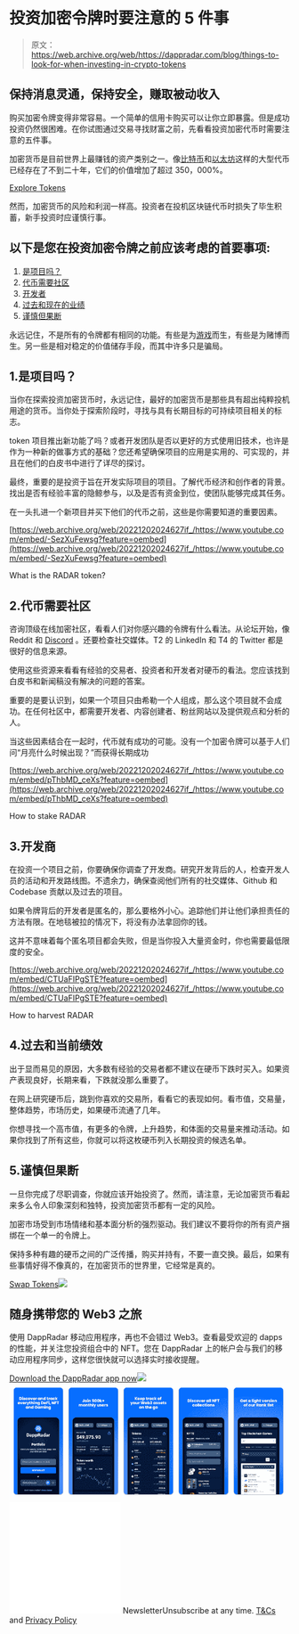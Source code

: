 # 投资加密令牌时要注意的 5 件事

> 原文：<https://web.archive.org/web/https://dappradar.com/blog/things-to-look-for-when-investing-in-crypto-tokens>

## 保持消息灵通，保持安全，赚取被动收入

购买加密令牌变得非常容易。一个简单的信用卡购买可以让你立即暴露。但是成功投资仍然很困难。在你试图通过交易寻找财富之前，先看看投资加密代币时需要注意的五件事。

加密货币是目前世界上最赚钱的资产类别之一。像[比特币](https://web.archive.org/web/20221202024627/https://www.coingecko.com/en/coins/bitcoin)和[以太坊](https://web.archive.org/web/20221202024627/https://dappradar.com/hub/token/eth/ETH)这样的大型代币已经存在了不到二十年，它们的价值增加了超过 350，000%。

[Explore Tokens](https://web.archive.org/web/20221202024627/https://dappradar.com/hub/tokens/ethereum/all/1)

然而，加密货币的风险和利润一样高。投资者在投机区块链代币时损失了毕生积蓄，新手投资时应谨慎行事。

## 以下是您在投资加密令牌之前应该考虑的首要事项:

1.  [是项目吗？](https://web.archive.org/web/20221202024627/https://dappradar.com/blog/things-to-look-for-when-investing-in-crypto-tokens/#actual-token)
2.  [代币需要社区](https://web.archive.org/web/20221202024627/https://dappradar.com/blog/things-to-look-for-when-investing-in-crypto-tokens/#token-community)
3.  [开发者](https://web.archive.org/web/20221202024627/https://dappradar.com/blog/things-to-look-for-when-investing-in-crypto-tokens/#developers)
4.  [过去和现在的业绩](https://web.archive.org/web/20221202024627/https://dappradar.com/blog/things-to-look-for-when-investing-in-crypto-tokens/#past-and-current)
5.  [谨慎但果断](https://web.archive.org/web/20221202024627/https://dappradar.com/blog/things-to-look-for-when-investing-in-crypto-tokens/#consider-caution)

永远记住，不是所有的令牌都有相同的功能。有些是为[游戏](https://web.archive.org/web/20221202024627/https://dappradar.com/rankings/category/games)而生，有些是为赌博而生。另一些是相对稳定的价值储存手段，而其中许多只是骗局。

## 1.是项目吗？

当你在探索投资加密货币时，永远记住，最好的加密货币是那些具有超出纯粹投机用途的货币。当你处于探索阶段时，寻找与具有长期目标的可持续项目相关的标志。

token 项目推出新功能了吗？或者开发团队是否以更好的方式使用旧技术，也许是作为一种新的做事方式的基础？您还希望确保项目的应用是实用的、可实现的，并且在他们的白皮书中进行了详尽的探讨。

最终，重要的是投资于旨在开发实际项目的项目。了解代币经济和创作者的背景。找出是否有经验丰富的隐鲸参与，以及是否有资金到位，使团队能够完成其任务。

在一头扎进一个新项目并买下他们的代币之前，这些是你需要知道的重要因素。

[https://web.archive.org/web/20221202024627if_/https://www.youtube.com/embed/-SezXuFewsg?feature=oembed](https://web.archive.org/web/20221202024627if_/https://www.youtube.com/embed/-SezXuFewsg?feature=oembed)

What is the RADAR token?

## 2.代币需要社区

咨询顶级在线加密社区，看看人们对你感兴趣的令牌有什么看法。从论坛开始，像 Reddit 和 [Discord](https://web.archive.org/web/20221202024627/https://discord.com/invite/4ybbssrHkm) 。还要检查社交媒体。T2 的 LinkedIn 和 T4 的 Twitter 都是很好的信息来源。

使用这些资源来看看有经验的交易者、投资者和开发者对硬币的看法。您应该找到白皮书和新闻稿没有解决的问题的答案。

重要的是要认识到，如果一个项目只由希勒一个人组成，那么这个项目就不会成功。在任何社区中，都需要开发者、内容创建者、粉丝网站以及提供观点和分析的人。

当这些因素结合在一起时，代币就有成功的可能。没有一个加密令牌可以基于人们问“月亮什么时候出现？”而获得长期成功

[https://web.archive.org/web/20221202024627if_/https://www.youtube.com/embed/pThbMD_ceXs?feature=oembed](https://web.archive.org/web/20221202024627if_/https://www.youtube.com/embed/pThbMD_ceXs?feature=oembed)

How to stake RADAR

## 3.开发商

在投资一个项目之前，你要确保你调查了开发商。研究开发背后的人，检查开发人员的活动和开发路线图。不遗余力，确保查阅他们所有的社交媒体、Github 和 Codebase 贡献以及过去的项目。

如果令牌背后的开发者是匿名的，那么要格外小心。追踪他们并让他们承担责任的方法有限。在地毯被拉的情况下，将没有办法拿回你的钱。

这并不意味着每个匿名项目都会失败，但是当你投入大量资金时，你也需要最低限度的安全。

[https://web.archive.org/web/20221202024627if_/https://www.youtube.com/embed/CTUaFIPgSTE?feature=oembed](https://web.archive.org/web/20221202024627if_/https://www.youtube.com/embed/CTUaFIPgSTE?feature=oembed)

How to harvest RADAR

## 4.过去和当前绩效

出于显而易见的原因，大多数有经验的交易者都不建议在硬币下跌时买入。如果资产表现良好，长期来看，下跌就没那么重要了。

在网上研究硬币后，跳到你喜欢的交易所，看看它的表现如何。看市值，交易量，整体趋势，市场历史，如果硬币流通了几年。

你想寻找一个高市值，有更多的令牌，上升趋势，和体面的交易量来推动活动。如果你找到了所有这些，你就可以将这枚硬币列入长期投资的候选名单。

## 5.谨慎但果断

一旦你完成了尽职调查，你就应该开始投资了。然而，请注意，无论加密货币看起来多么令人印象深刻和独特，投资加密货币都有一定的风险。

加密市场受到市场情绪和基本面分析的强烈驱动。我们建议不要将你的所有资产捆绑在一个单一的令牌上。

保持多种有趣的硬币之间的广泛传播，购买并持有，不要一直交换。最后，如果有些事情好得不像真的，在加密货币的世界里，它经常是真的。

[Swap Tokens](https://web.archive.org/web/20221202024627/https://dappradar.com/hub/swap/eth)[![](img/15094159e276dcec0c2753b04a35e204.png)](https://web.archive.org/web/20221202024627/https://dappradar.com/hub/token/eth/ETH/RADAR)

## 随身携带您的 Web3 之旅

使用 DappRadar 移动应用程序，再也不会错过 Web3。查看最受欢迎的 dapps 的性能，并关注您投资组合中的 NFT。您在 DappRadar 上的帐户会与我们的移动应用程序同步，这样您很快就可以选择实时接收提醒。

[Download the DappRadar app now](https://web.archive.org/web/20221202024627/https://dappradar.app.link/blog)[](https://web.archive.org/web/20221202024627/https://play.google.com/store/apps/details?id=com.portfolio.dappradar)[![](img/a3634373d68930c5d4e8a7fce618f91f.png)<picture>![](img/84d5c07ad5558516f8a5065f8fcd20fb.png)</picture>](https://web.archive.org/web/20221202024627/https://play.google.com/store/apps/details?id=com.portfolio.dappradar)![](img/6d5a4a2d609c56e1a5771717e54ba759.png) NewsletterUnsubscribe at any time. [T&Cs](https://web.archive.org/web/20221202024627/https://dappradar.com/terms) and [Privacy Policy](https://web.archive.org/web/20221202024627/https://dappradar.com/privacy-policy)